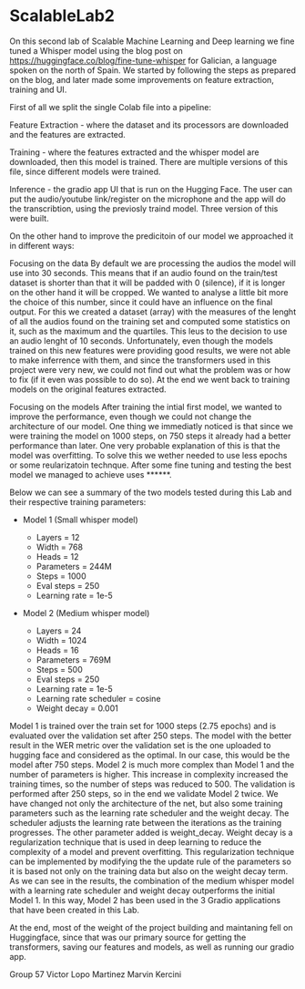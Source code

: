 # ScalableLab2

On this second lab of Scalable Machine Learning and Deep learning we fine tuned a Whisper model using the blog post on https://huggingface.co/blog/fine-tune-whisper for Galician, a language spoken on the north of Spain. We started by following the steps as prepared on the blog, and later made some improvements on feature extraction, training and UI. 

First of all we split the single Colab file into a pipeline:

Feature Extraction - where the dataset and its processors are downloaded and the features are extracted.

Training - where the features extracted and the whisper model are downloaded, then this model is trained. There are multiple versions of this file, since different models were trained.

Inference - the gradio app UI that is run on the Hugging Face. The user can put the audio/youtube link/register on the microphone and the app will do the transcribtion, using the previosly traind model. Three version of this were built.

On the other hand to improve the predicitoin of our model we approached it in different ways:

Focusing on the data 
By default we are processing the audios the model will use into 30 seconds. This means that if an audio found on the train/test dataset is shorter than that it will be padded with 0 (silence), if it is longer on the other hand it will be cropped. We wanted to analyse a little bit more the choice of this number, since it could have an influence on the final output. For this we created a dataset (array) with the measures of the lenght of all the audios found on the training set and computed some statistics on it, such as the maximum and the quartiles. This leus to the decision to use an audio lenght of 10 seconds. Unfortunately, even though the models trained on this new features were providing good results, we were not able to make inferrence with them, and since the transformers used in this project were very new, we could not find out what the problem was or how to fix (if it even was possible to do so). At the end we went back to training models on the original features extracted.

Focusing on the models 
After training the intial first model, we wanted to improve the performance, even though we could not change the architecture of our model. One thing we immediatly noticed is that since we were training the model on 1000 steps, on 750 steps it already had a better performance than later. One very probable explanation of this is that the model was overfitting. To solve this we wether needed to use less epochs or some reularizatoin technque. After some fine tuning and testing the best model we managed to achieve uses ******.

Below we can see a summary of the two models tested during this Lab and their respective training parameters:

- Model 1 (Small whisper model)

	- Layers = 12
	- Width = 768
	- Heads = 12
	- Parameters = 244M
	- Steps = 1000 
	- Eval steps = 250
	- Learning rate = 1e-5



- Model 2 (Medium whisper model)

	- Layers = 24
	- Width = 1024
	- Heads = 16
	- Parameters = 769M
	- Steps = 500 
	- Eval steps = 250
	- Learning rate = 1e-5
	- Learning rate scheduler = cosine
	- Weight decay = 0.001


Model 1 is trained over the train set for 1000 steps (2.75 epochs) and is evaluated over the validation set after 250 steps. The model with the better result in the WER metric over the validation set is the one uploaded to hugging face and considered as the optimal. In our case, this would be the model after 750 steps.
Model 2 is much more complex than Model 1 and the number of parameters is higher. This increase in complexity increased the training times, so the number of steps was reduced to 500. The validation is performed after 250 steps, so in the end we validate Model 2 twice. We have changed not only the architecture of the net, but also some training parameters such as the learning rate scheduler and the weight decay. The scheduler adjusts the learning rate between the iterations as the training progresses. The other parameter added is weight_decay. Weight decay is a regularization technique that is used in deep learning to reduce the complexity of a model and prevent overfitting. This regularization technique can be implemented by modifying the the update rule of the parameters so it is based not only on the training data but also on the weight decay term. 
As we can see in the results, the combination of the medium whisper model with a learning rate scheduler and weight decay outperforms the initial Model 1. In this way, Model 2 has been used in the 3 Gradio applications that have been created in this Lab.




At the end, most of the weight of the project building and maintaning fell on Huggingface, since that was our primary source for getting the transformers, saving our features and models, as well as running our gradio app.

Group 57
Victor Lopo Martinez
Marvin Kercini
